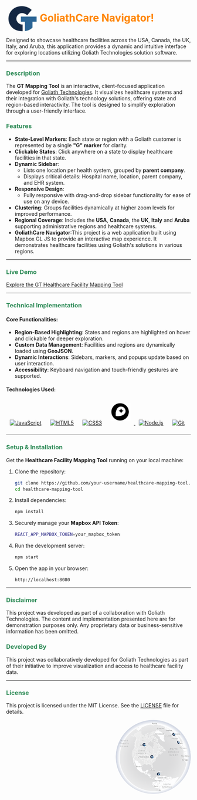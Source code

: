 <div>
    <h1 style="color:#ff8502; display: inline;">
<img src="img/gtLogo.png" alt="Goliath Logo" width="80" style="margin-left: 5px; border-radius: 50%; vertical-align: middle;">
    GoliathCare Navigator!
 <!-- Goliath Technologies Mapping Tool -->
<!-- <img src="img/gtLogo.png" alt="Goliath Logo" width="80" style="margin-left: 5px; border-radius: 50%; vertical-align: middle;"> -->
<!-- <img src="img/goliath-logo-black.png" alt="Goliath Logo" width="180" style="margin-left: 5px; border-radius: 50%; vertical-align: middle;"> -->
    </h1>
</div>

<!-- **Experience seamless mapping with the GoliathCare Navigator!**  -->
Designed to showcase healthcare facilities across the USA, Canada, the UK, Italy, and Aruba, this application provides a dynamic and intuitive interface for exploring locations utilizing Goliath Technologies solution software.

---

### <span style="color:#2E8B57;">Description</span>
The **GT Mapping Tool** is an interactive, client-focused application developed for [Goliath Technologies](https://goliathtechnologies.com/). It visualizes healthcare systems and their integration with Goliath's technology solutions, offering state and region-based interactivity. The tool is designed to simplify exploration through a user-friendly interface.


<!-- <img width="504" alt="image" src="https://github.com/your-repo-path/demo-image-1.png"> -->

### <span style="color:#2E8B57;">Features</span>

- **State-Level Markers**: Each state or region with a Goliath customer is represented by a single **"G" marker** for clarity.
- **Clickable States**: Click anywhere on a state to display healthcare facilities in that state.
- **Dynamic Sidebar**:
  - Lists one location per health system, grouped by **parent company**.
  - Displays critical details: Hospital name, location, parent company, and EHR system.
- **Responsive Design**:
  - Fully responsive with drag-and-drop sidebar functionality for ease of use on any device.
- **Clustering**: Groups facilities dynamically at higher zoom levels for improved performance.
- **Regional Coverage**: Includes the **USA**, **Canada**, the **UK**, **Italy** and **Aruba** supporting administrative regions and healthcare systems.
- **GoliathCare Navigator**:This project is a web application built using Mapbox GL JS to provide an interactive map experience. It demonstrates healthcare facilities using Goliath's solutions in various regions.

---

### <span style="color:#2E8B57;">Live Demo</span>

[Explore the GT Healthcare Facility Mapping Tool](https://gt-map.vercel.app/)

---

### <span style="color:#2E8B57;">Technical Implementation</span>

<!-- <img width="504" alt="image" src="https://github.com/your-repo-path/demo-image-2.png"> -->

#### Core Functionalities:
- **Region-Based Highlighting**: States and regions are highlighted on hover and clickable for deeper exploration.
- **Custom Data Management**: Facilities and regions are dynamically loaded using **GeoJSON**.
- **Dynamic Interactions**: Sidebars, markers, and popups update based on user interaction.
- **Accessibility**: Keyboard navigation and touch-friendly gestures are supported.


#### Technologies Used:
<div>  
  <a href="https://www.javascript.com/" target="_blank"><img style="margin: 10px" src="https://profilinator.rishav.dev/skills-assets/javascript-original.svg" alt="JavaScript" height="50" /></a>  
  <a href="https://en.wikipedia.org/wiki/HTML5" target="_blank"><img style="margin: 10px" src="https://profilinator.rishav.dev/skills-assets/html5-original-wordmark.svg" alt="HTML5" height="50" /></a>  
  <a href="https://www.w3schools.com/css/" target="_blank"><img style="margin: 10px" src="https://profilinator.rishav.dev/skills-assets/css3-original-wordmark.svg" alt="CSS3" height="50" /></a>  
  <a href="https://docs.mapbox.com/mapbox-gl-js/" target="_blank">
    <img style="margin: 10px" src="https://github.com/Sulton88Mehron90/gt-map/blob/main/img/mapboxLogo.png?raw=true" alt="Mapbox" height="50" />
  </a>  
  <a href="https://nodejs.org/" target="_blank"><img style="margin: 10px" src="https://profilinator.rishav.dev/skills-assets/nodejs-original-wordmark.svg" alt="Node.js" height="50" /></a>  
  <a href="https://github.com/" target="_blank"><img style="margin: 10px" src="https://profilinator.rishav.dev/skills-assets/git-scm-icon.svg" alt="Git" height="50" /></a>  
</div>

---

### <span style="color:#2E8B57;">Setup & Installation</span>

Get the **Healthcare Facility Mapping Tool** running on your local machine:

1. Clone the repository:
   ```bash
   git clone https://github.com/your-username/healthcare-mapping-tool.git
   cd healthcare-mapping-tool
   ```

2. Install dependencies:
   ```bash
   npm install
   ```

3. Securely manage your **Mapbox API Token**:
   <!-- - Use environment variables or a secure configuration file to avoid exposing your token.
   - Add your token to an `.env` file or a secure storage system: -->
     ```bash
     REACT_APP_MAPBOX_TOKEN=your_mapbox_token
     ```

4. Run the development server:
   ```bash
   npm start
   ```

5. Open the app in your browser:
   ```
   http://localhost:8080
   ```

---

<!-- ### <span style="color:#2E8B57;">Feedback</span>

If you encounter any issues or have suggestions, please open an issue on the [GitHub issues page](https://github.com/your-repo-path/issues).

--- -->

<!-- ### <span style="color:#2E8B57;">Developed By</span> -->
<!-- 
<table>
    <tr>
        <td> Parvin A. Sattorova - Front-End Developer
            <a href="https://www.linkedin.com/in/parvin-sattorova-edwards-357526b3/">LinkedIn</a> || 
            <a href="https://github.com/Sulton88Mehron90">GitHub</a> 
        </td>
    </tr>
    <tr>
        <td><img src="https://avatars.githubusercontent.com/u/119267809?v=4" alt="GitHub Avatar" width="150"></td>
    </tr>
</table> -->

### <span style="color:#2E8B57;">Disclaimer</span>
This project was developed as part of a collaboration with Goliath Technologies. The content and implementation presented here are for demonstration purposes only. Any proprietary data or business-sensitive information has been omitted.

### <span style="color:#2E8B57;">Developed By</span>
This project was collaboratively developed for Goliath Technologies as part of their initiative to improve visualization and access to healthcare facility data.

---

### <span style="color:#2E8B57;">License</span>

This project is licensed under the MIT License. See the [LICENSE](LICENSE) file for details.

<div align="right">
  <h1 style="color:red; display: inline;">
<!--     Thank you -->
    <!-- <img src="img/GTcapterra.png" alt="Profile Picture" width="205" style="margin-left: 5px; border-radius: 50%; vertical-align: middle;"> -->
     <img src="img/round1gtG.png" alt="Profile Picture" width="205" style="margin-left: 5px; border-radius: 50%; vertical-align: middle;"> 
  </h1>
</div>

